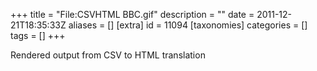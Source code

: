 +++
title = "File:CSVHTML BBC.gif"
description = ""
date = 2011-12-21T18:35:33Z
aliases = []
[extra]
id = 11094
[taxonomies]
categories = []
tags = []
+++

Rendered output from CSV to HTML translation
